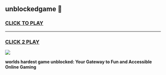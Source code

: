 
## unblockedgame 👋
<h3>
<a href="https://premium.freeplayer.one?title=unblockedgame&ref=14F">CLICK TO PLAY</a></h3>
<hr>

<h3>
<a href="https://premium.freeplayer.one?title=unblockedgame&ref=14F">CLICK 2 PLAY</a>
  
</h3>

<a href="https://premium.freeplayer.one?title=unblockedgame&ref=12F/"><img src="https://clearcache.store/games.png"></a>


**worlds hardest game unblocked: Your Gateway to Fun and Accessible Online Gaming**
